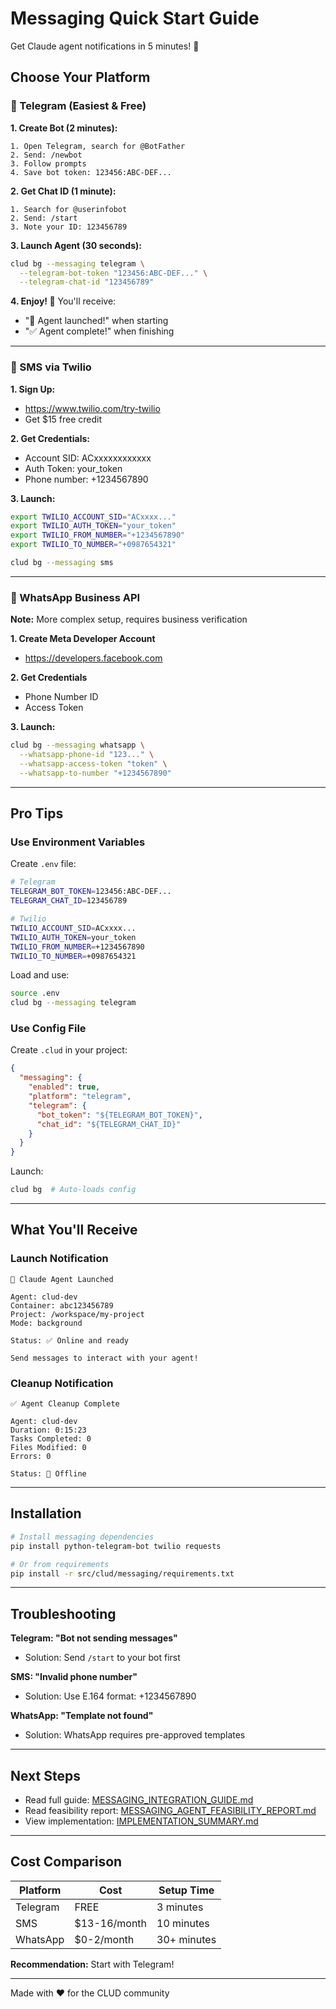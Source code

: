 # Messaging Quick Start Guide

Get Claude agent notifications in 5 minutes! 🚀

## Choose Your Platform

### 🥇 Telegram (Easiest & Free)

**1. Create Bot (2 minutes):**
```
1. Open Telegram, search for @BotFather
2. Send: /newbot
3. Follow prompts
4. Save bot token: 123456:ABC-DEF...
```

**2. Get Chat ID (1 minute):**
```
1. Search for @userinfobot
2. Send: /start
3. Note your ID: 123456789
```

**3. Launch Agent (30 seconds):**
```bash
clud bg --messaging telegram \
  --telegram-bot-token "123456:ABC-DEF..." \
  --telegram-chat-id "123456789"
```

**4. Enjoy! 🎉**
You'll receive:
- "🚀 Agent launched!" when starting
- "✅ Agent complete!" when finishing

---

### 📱 SMS via Twilio

**1. Sign Up:**
- https://www.twilio.com/try-twilio
- Get $15 free credit

**2. Get Credentials:**
- Account SID: ACxxxxxxxxxxxx
- Auth Token: your_token
- Phone number: +1234567890

**3. Launch:**
```bash
export TWILIO_ACCOUNT_SID="ACxxxx..."
export TWILIO_AUTH_TOKEN="your_token"
export TWILIO_FROM_NUMBER="+1234567890"
export TWILIO_TO_NUMBER="+0987654321"

clud bg --messaging sms
```

---

### 💬 WhatsApp Business API

**Note:** More complex setup, requires business verification

**1. Create Meta Developer Account**
- https://developers.facebook.com

**2. Get Credentials**
- Phone Number ID
- Access Token

**3. Launch:**
```bash
clud bg --messaging whatsapp \
  --whatsapp-phone-id "123..." \
  --whatsapp-access-token "token" \
  --whatsapp-to-number "+1234567890"
```

---

## Pro Tips

### Use Environment Variables

Create `.env` file:
```bash
# Telegram
TELEGRAM_BOT_TOKEN=123456:ABC-DEF...
TELEGRAM_CHAT_ID=123456789

# Twilio
TWILIO_ACCOUNT_SID=ACxxxx...
TWILIO_AUTH_TOKEN=your_token
TWILIO_FROM_NUMBER=+1234567890
TWILIO_TO_NUMBER=+0987654321
```

Load and use:
```bash
source .env
clud bg --messaging telegram
```

### Use Config File

Create `.clud` in your project:
```json
{
  "messaging": {
    "enabled": true,
    "platform": "telegram",
    "telegram": {
      "bot_token": "${TELEGRAM_BOT_TOKEN}",
      "chat_id": "${TELEGRAM_CHAT_ID}"
    }
  }
}
```

Launch:
```bash
clud bg  # Auto-loads config
```

---

## What You'll Receive

### Launch Notification
```
🚀 Claude Agent Launched

Agent: clud-dev
Container: abc123456789
Project: /workspace/my-project
Mode: background

Status: ✅ Online and ready

Send messages to interact with your agent!
```

### Cleanup Notification
```
✅ Agent Cleanup Complete

Agent: clud-dev
Duration: 0:15:23
Tasks Completed: 0
Files Modified: 0
Errors: 0

Status: 🔴 Offline
```

---

## Installation

```bash
# Install messaging dependencies
pip install python-telegram-bot twilio requests

# Or from requirements
pip install -r src/clud/messaging/requirements.txt
```

---

## Troubleshooting

**Telegram: "Bot not sending messages"**
- Solution: Send `/start` to your bot first

**SMS: "Invalid phone number"**
- Solution: Use E.164 format: +1234567890

**WhatsApp: "Template not found"**
- Solution: WhatsApp requires pre-approved templates

---

## Next Steps

- Read full guide: [MESSAGING_INTEGRATION_GUIDE.md](MESSAGING_INTEGRATION_GUIDE.md)
- Read feasibility report: [MESSAGING_AGENT_FEASIBILITY_REPORT.md](MESSAGING_AGENT_FEASIBILITY_REPORT.md)
- View implementation: [IMPLEMENTATION_SUMMARY.md](IMPLEMENTATION_SUMMARY.md)

---

## Cost Comparison

| Platform | Cost | Setup Time |
|----------|------|------------|
| Telegram | FREE | 3 minutes |
| SMS | $13-16/month | 10 minutes |
| WhatsApp | $0-2/month | 30+ minutes |

**Recommendation:** Start with Telegram!

---

Made with ❤️ for the CLUD community
